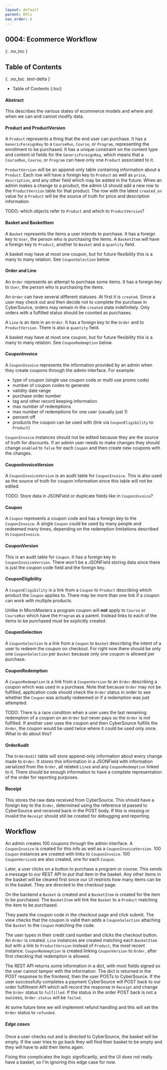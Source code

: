 ```yaml
---
layout: default
parent: RFCs
nav_order: 4
---
```

## 0004: Ecommerce Workflow

{: .no_toc }

## Table of Contents
{: .no_toc .text-delta }

- Table of Contents
{:toc}


#### Abstract

This describes the various states of ecommerce models and where and when we can and cannot
modify data.

#### Product and ProductVersion

A `Product` represents a thing that the end user can purchase. It has a `GenericForeignKey` to
a `CourseRun`, `Course`, or `Program`, representing the enrollment to be purchased. It has a unique
constraint on the content type and content id fields for the `GenericForeignKey`, which means that
a `CourseRun`, `Course`, or `Program` can have only one `Product` associated to it.

`ProductVersion` will be an append-only table containing information about a `Product`. Each row
will have a foreign key to `Product` as well as `price`, `description`, and any other field
which may be added in the future. When an admin makes a change to a product, the admin UI should
add a new row to the `ProductVersion` table for that product. The row with the latest `created_on`
value for a `Product` will be the source of truth for price and description information.

TODO: which objects refer to `Product` and which to `ProductVersion`?

#### Basket and BasketItem

A `Basket` represents the items a user intends to purchase. It has a foreign key to `User`,
the person who is purchasing the items. A `BasketItem` will have a foreign key to `Product`,
another to `Basket` and a `quantity` field.

A basket may have at most one coupon, but for future flexibility this is a many to many relation.
See `CouponSelection` below.

#### Order and Line

An `Order` represents an attempt to purchase some items. It has a foreign key to `User`,
the person who is purchasing the items.

An `Order` can have several different statuses. At first
it is `created`. Since a user may check out and then decide not to complete the purchase in
CyberSource, orders may remain in the `created` state indefinitely. Only orders with a fulfilled
status should be counted as purchases.

A `Line` is an item in an `Order`. It has a foreign key to the `Order` and to `ProductVersion`. There
is also a `quantity` field.

A basket may have at most one coupon, but for future flexibility this is a many to many relation.
See `CouponRedemption` below.

#### CouponInvoice

A `CouponInvoice` represents the information provided by an admin when they create coupons
through the admin interface. For example:
 - type of coupon (single use coupon code or multi use promo code)
 - number of coupon codes to generate
 - validity date range
 - purchase order number
 - tag and other record keeping information
 - max number of redemptions
 - max number of redemptions for one user (usually just 1)
 - percent off
 - products the coupon can be used with (link via `CouponEligibility` to `Product`)

`CouponInvoice` instances should not be edited because they are the source of truth for discounts.
If an admin user needs to make changes they should
change `enabled` to `false` for each `Coupon` and then create new coupons with the changes.

#### CouponInvoiceVersion

A `CouponInvoiceVersion` is an audit table for `CouponInvoice`. This is also used as the source
of truth for coupon information since this table will not be edited.

TODO: Store data in JSONField or duplicate fields like in `CouponInvoice`?

#### Coupon

A `Coupon` represents a coupon code and has a foreign key to the `CouponInvoice`.
A single `Coupon` could be used by many people
and redeemed many times, depending on the redemption limitations described in `CouponInvoice`.

#### CouponVersion

This is an audit table for `Coupon`. It has a foreign key to `CouponInvoiceVersion`. There won't
be a JSONField storing data since there is just the coupon code field and the foreign key.

#### CouponEligibility

A `CouponEligibility` is a link from a `Coupon` to `Product` describing which product
the `Coupon` applies to. There may be more than one link if a coupon can work with multiple
products.

Unlike in MicroMasters a program coupon will **not** apply to `Course`
or `CourseRun` which have the `Program` as a parent. Instead links to each of the items to be
purchased must be explicitly created.

#### CouponSelection

A `CouponSelection` is a link from a `Coupon` to `Basket` describing the intent of a user to
redeem the coupon on checkout. For right now there should be only
one `CouponSelection` per `Basket` because only one coupon is allowed per purchase.

#### CouponRedemption

A `CouponRedemption` is a link from a `CouponVersion` to an `Order` describing a coupon which was used
in a purchase. Note that because `Order` may not be fulfilled, application code should check
the `Order` status in order to see whether the `Coupon` was actually redeemed or if a redemption
was just attempted.

TODO: There is a race condition when a user uses the last remaining redemption of a coupon on an `Order` but
never pays so the `Order` is not fulfilled. If another user uses the coupon and then CyberSource
fulfills the `Order`, the coupon would be used twice where it could be used only once. What to do about this?

#### OrderAudit

The `OrderAudit` table will store append-only information about every change made to `Order`. It
stores this information in a JSONField with information serialized from the `Order`, all related `Line`s
and any `CouponRedemption` linked to it. There should be enough information to have a complete
representation of the order for reporting purposes.

#### Receipt

This stores the raw data received from CyberSource. This should have a foreign key to the
`Order`, determined using the reference id passed to CyberSource and received back in the POST body.
If this is missing or invalid the `Receipt` should still be created for debugging and reporting.

## Workflow

An admin creates 100 coupons through the admin interface. A `CouponInvoice` is created for this info
as well as a `CouponInvoiceVersion`. 100 `Coupon` instances are created with links to `CouponInvoice`.
100 `CouponVersion`s are also created, one for each `Coupon`.

Later, a user clicks on a button to purchase a program or course. This sends a message to our REST API to
put that item in the basket. Any other items in the basket will be cleared first since our UI restricts
how many items can be in the basket. They are directed to the checkout page.

On the backend a `Basket` is created and a `BasketItem` is created for the item to be purchased. The
`BasketItem` will link the `Basket` to a `Product` matching the item to be purchased.

They paste the coupon code in the checkout page and click submit. The view checks that the coupon
is valid then adds a `CouponSelection` attaching the `Basket` to the `Coupon` matching the code.

The user types in their credit card number and clicks the checkout button.
An `Order` is created. `Line` instances are created matching each `BasketItem` but with a link
to `ProductVersion` instead of `Product`, the most recent instance. `CouponRedemption` is created
linking `CouponVersion` to `Order`, after first checking that redemption is allowed.

The REST API returns some information in a dict, with most fields signed so the user
cannot tamper with the information. The dict is returned in the POST response to the frontend, then the user POSTs to CyberSource.
If the user successfully completes a payment CyberSource will POST back to our order fulfillment
API which will record the response in `Receipt` and change the `Order` status to `fulfilled`. If
the status in the order POST back is not a success, `Order.status` will be `failed`.

At some future time we will implement refund handling and this will set the `Order` status
to `refunded`.

##### Edge cases

Once a user checks out and is directed to CyberSource, the basket will be empty. If the user tries to go back they will find their basket to be empty
and they will have to add their items again.

Fixing this complicates the logic significantly, and the UI does not really have a basket, so I'm
ignoring this edge case for now.

